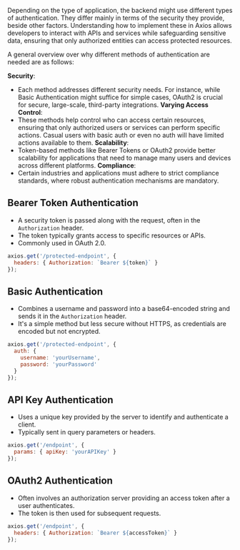 Depending on the type of application, the backend might use different types of authentication. They differ mainly in terms of the security they provide, beside other factors. Understanding how to implement these in Axios allows developers to interact with APIs and services while safeguarding sensitive data, ensuring that only authorized entities can access protected resources.

A general overview over why different methods of authentication are needed are as follows: 

**Security**:
- Each method addresses different security needs. For instance, while Basic Authentication might suffice for simple cases, OAuth2 is crucial for secure, large-scale, third-party integrations.
**Varying Access Control**:
- These methods help control who can access certain resources, ensuring that only authorized users or services can perform specific actions. Casual users with basic auth or even no auth will have limited actions available to them.
**Scalability**:
- Token-based methods like Bearer Tokens or OAuth2 provide better scalability for applications that need to manage many users and devices across different platforms.
**Compliance**:
-  Certain industries and applications must adhere to strict compliance standards, where robust authentication mechanisms are mandatory.
## Bearer Token Authentication

- A security token is passed along with the request, often in the `Authorization` header.
- The token typically grants access to specific resources or APIs.
- Commonly used in OAuth 2.0.
```javascript
axios.get('/protected-endpoint', {
  headers: { Authorization: `Bearer ${token}` }
});
```

## Basic Authentication

- Combines a username and password into a base64-encoded string and sends it in the `Authorization` header.
- It's a simple method but less secure without HTTPS, as credentials are encoded but not encrypted.

```javascript
axios.get('/protected-endpoint', {
  auth: {
	username: 'yourUsername',
	password: 'yourPassword'
  }
});
```

## API Key Authentication 

  - Uses a unique key provided by the server to identify and authenticate a client.
  - Typically sent in query parameters or headers.

```javascript
axios.get('/endpoint', {
  params: { apiKey: 'yourAPIKey' }
});
```

## OAuth2 Authentication

  - Often involves an authorization server providing an access token after a user authenticates.
  - The token is then used for subsequent requests.

```javascript
axios.get('/endpoint', {
  headers: { Authorization: `Bearer ${accessToken}` }
});
```
